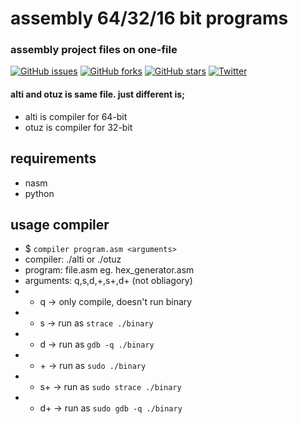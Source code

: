# assembly 64/32/16 bit programs
### assembly project files on one-file

[![GitHub issues](https://img.shields.io/github/issues/MucahitSaratar/soo_deep)](https://github.com/MucahitSaratar/soo_deep/issues) [![GitHub forks](https://img.shields.io/github/forks/MucahitSaratar/soo_deep)](https://github.com/MucahitSaratar/soo_deep/network) [![GitHub stars](https://img.shields.io/github/stars/MucahitSaratar/soo_deep)](https://github.com/MucahitSaratar/soo_deep/stargazers) [![Twitter](https://img.shields.io/twitter/url?style=social&url=https%3A%2F%2Ftwitter.com%2F0x00deadbeef)](https://twitter.com/intent/tweet?text=Wow:&url=https%3A%2F%2Fgithub.com%2FMucahitSaratar%2Fsoo_deep)

#### alti and otuz is same file. just different is;
- alti is compiler for 64-bit
- otuz is compiler for 32-bit

## requirements
- nasm
- python

## usage compiler
- $ ```compiler program.asm <arguments>```
- compiler: ./alti or ./otuz
- program: file.asm eg. hex_generator.asm
- arguments: q,s,d,+,s+,d+ (not obliagory)
- - q -> only compile, doesn't run binary
- - s -> run as ```strace ./binary```
- - d -> run as ```gdb -q ./binary```
- - \+ -> run as ```sudo ./binary```
- - s+ -> run as ```sudo strace ./binary```
- - d+ -> run as ```sudo gdb -q ./binary```
